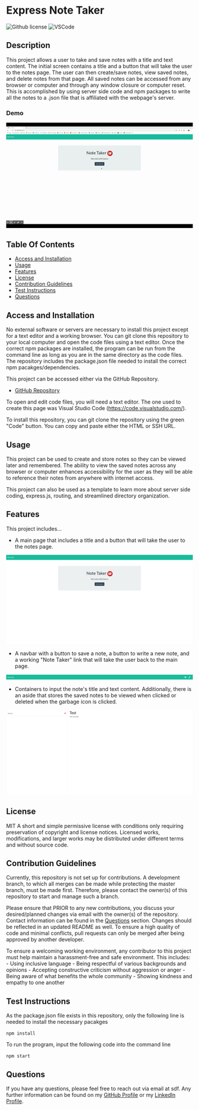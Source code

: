 # Express Note Taker
![Github license](https://img.shields.io/badge/License-MIT-green.svg) ![VSCode](https://img.shields.io/badge/Made%20w-VSCode-0A0E77.svg)

## Description
This project allows a user to take and save notes with a title and text content. The initial screen contains a title and a button that will take the user to the notes page. The user can then create/save notes, view saved notes, and delete notes from that page. All saved notes can be accessed from any browser or computer and through any window closure or computer reset. This is accomplished by using server side code and npm packages to write all the notes to a .json file that is affiliated with the webpage's server.

### Demo
![alt-text](./media/demo.gif "Demo Gif")

## Table Of Contents
- [Access and Installation](#Access-and-Installation)
- [Usage](#Usage)
- [Features](#Features)
- [License](#License)
- [Contribution Guidelines](#Contribution-Guidelines)
- [Test Instructions](#Test-Instructions)
- [Questions](#Questions)

## Access and Installation

No external software or servers are necessary to install this project except for a text editor and a working browser. You can git clone this repository to your local computer and open the code files using a text editor. Once the correct npm packages are installed, the program can be run from the command line as long as you are in the same directory as the code files. The repository includes the package.json file needed to install the correct npm pacakges/dependencies. 

This project can be accessed either via the GitHub Repository.

- [GitHub Repository](https://github.com/sophia2798/note_taker)

To open and edit code files, you will need a text editor. The one used to create this page was Visual Studio Code (https://code.visualstudio.com/).

To install this repository, you can git clone the repository using the green "Code" button. You can copy and paste either the HTML or SSH URL.

## Usage
This project can be used to create and store notes so they can be viewed later and remembered. The ability to view the saved notes across any browser or computer enhances accessibility for the user as they will be able to reference their notes from anywhere with internet access. 

This project can also be used as a template to learn more about server side coding, express.js, routing, and streamlined directory organization. 

## Features
This project includes...

- A main page that includes a title and a button that will take the user to the notes page.

![alt-text](./media/mainpage.png "Main Page")

- A navbar with a button to save a note, a button to write a new note, and a working "Note Taker" link that will take the user back to the main page.

![alt-text](./media/navbar.png "Navbar")

- Containers to input the note's title and text content. Additionally, there is an aside that stores the saved notes to be viewed when clicked or deleted when the garbage icon is clicked.

![alt-text](./media/notespage.png "Notes Page")

## License
MIT
A short and simple permissive license with conditions only requiring preservation of copyright and license notices. Licensed works, modifications, and larger works may be distributed under different terms and without source code.

## Contribution Guidelines
Currently, this repository is not set up for contributions. A development branch, to which all merges can be made while protecting the master branch, must be made first. Therefore, please contact the owner(s) of this repository to start and manage such a branch.

Please ensure that PRIOR to any new contributions, you discuss your desired/planned changes via email with the owner(s) of the repository. Contact information can be found in the [Questions](#Questions) section. Changes should be reflected in an updated README as well. To ensure a high quality of code and minimal conflicts, pull requests can only be merged after being approved by another developer. 

To ensure a welcoming working environment, any contributor to this project must help maintain a harassment-free and safe environment. This includes:
    - Using inclusive language
    - Being respectful of various backgrounds and opinions
    - Accepting constructive criticism without aggression or anger
    - Being aware of what benefits the whole community
    - Showing kindness and empathy to one another

## Test Instructions
As the package.json file exists in this repository, only the following line is needed to install the necessary pacakges

    npm install

To run the program, input the following code into the command line

    npm start

## Questions
If you have any questions, please feel free to reach out via email at sdf. Any further information can be found on my [GitHub Profile](https://github.com/sophia2798) or my [LinkedIn Profile](https://linkedin.com/in/sophia2798).